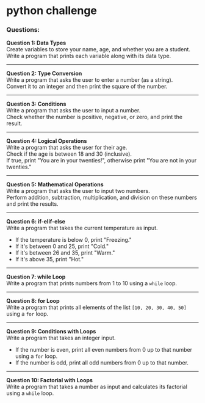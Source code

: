 # python challenge

### Questions:

**Question 1: Data Types**  
Create variables to store your name, age, and whether you are a student.  
Write a program that prints each variable along with its data type.

---

**Question 2: Type Conversion**  
Write a program that asks the user to enter a number (as a string).  
Convert it to an integer and then print the square of the number.

---

**Question 3: Conditions**  
Write a program that asks the user to input a number.  
Check whether the number is positive, negative, or zero, and print the result.

---

**Question 4: Logical Operations**  
Write a program that asks the user for their age.  
Check if the age is between 18 and 30 (inclusive).  
If true, print "You are in your twenties!", otherwise print "You are not in your twenties."

---

**Question 5: Mathematical Operations**  
Write a program that asks the user to input two numbers.  
Perform addition, subtraction, multiplication, and division on these numbers and print the results.

---

**Question 6: if-elif-else**  
Write a program that takes the current temperature as input.  
- If the temperature is below 0, print "Freezing."  
- If it's between 0 and 25, print "Cold."  
- If it's between 26 and 35, print "Warm."  
- If it's above 35, print "Hot."

---

**Question 7: while Loop**  
Write a program that prints numbers from 1 to 10 using a `while` loop.

---

**Question 8: for Loop**  
Write a program that prints all elements of the list `[10, 20, 30, 40, 50]` using a `for` loop.

---

**Question 9: Conditions with Loops**  
Write a program that takes an integer input.  
- If the number is even, print all even numbers from 0 up to that number using a `for` loop.  
- If the number is odd, print all odd numbers from 0 up to that number.

---

**Question 10: Factorial with Loops**  
Write a program that takes a number as input and calculates its factorial using a `while` loop.

